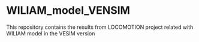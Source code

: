 # WILIAM_model_VENSIM

This repository contains the results from LOCOMOTION project related with WILIAM model in the VESIM version

